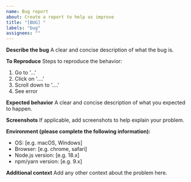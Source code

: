 ```yaml
---
name: Bug report
about: Create a report to help us improve
title: "[BUG] "
labels: "bug"
assignees: ""
---
```


**Describe the bug**
A clear and concise description of what the bug is.

**To Reproduce**
Steps to reproduce the behavior:

1. Go to '...'
2. Click on '....'
3. Scroll down to '....'
4. See error

**Expected behavior**
A clear and concise description of what you expected to happen.

**Screenshots**
If applicable, add screenshots to help explain your problem.

**Environment (please complete the following information):**

- OS: [e.g. macOS, Windows]
- Browser: [e.g. chrome, safari]
- Node.js version: [e.g. 18.x]
- npm/yarn version: [e.g. 9.x]

**Additional context**
Add any other context about the problem here.
